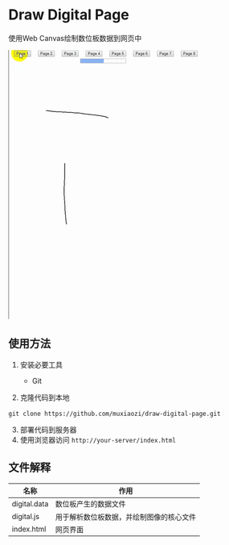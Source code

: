 # Draw Digital Page

使用Web Canvas绘制数位板数据到网页中

![](temp1.gif)

## 使用方法

1. 安装必要工具
    * Git

2. 克隆代码到本地
```
git clone https://github.com/muxiaozi/draw-digital-page.git
```

3. 部署代码到服务器
4. 使用浏览器访问 `http://your-server/index.html`

## 文件解释

| 名称 | 作用 |
|------|------|
| digital.data | 数位板产生的数据文件 |
| digital.js | 用于解析数位板数据，并绘制图像的核心文件 |
| index.html | 网页界面 |